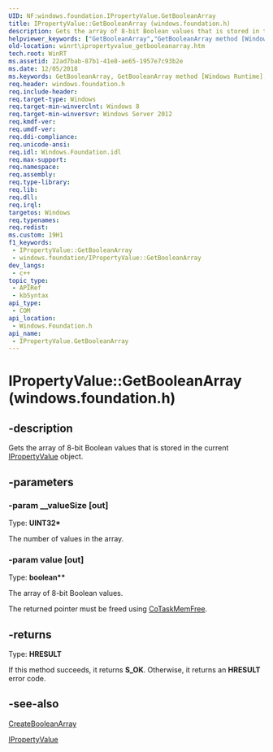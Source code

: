 ```yaml
---
UID: NF:windows.foundation.IPropertyValue.GetBooleanArray
title: IPropertyValue::GetBooleanArray (windows.foundation.h)
description: Gets the array of 8-bit Boolean values that is stored in the current IPropertyValue object.
helpviewer_keywords: ["GetBooleanArray","GetBooleanArray method [Windows Runtime]","GetBooleanArray method [Windows Runtime]","IPropertyValue interface","IPropertyValue interface [Windows Runtime]","GetBooleanArray method","IPropertyValue.GetBooleanArray","IPropertyValue.IPropertyValue","IPropertyValue::GetBooleanArray","IPropertyValue::IPropertyValue","windows/IPropertyValue::GetBooleanArray","winrt.ipropertyvalue_getbooleanarray"]
old-location: winrt\ipropertyvalue_getbooleanarray.htm
tech.root: WinRT
ms.assetid: 22ad7bab-87b1-41e8-ae65-1957e7c93b2e
ms.date: 12/05/2018
ms.keywords: GetBooleanArray, GetBooleanArray method [Windows Runtime], GetBooleanArray method [Windows Runtime],IPropertyValue interface, IPropertyValue interface [Windows Runtime],GetBooleanArray method, IPropertyValue.GetBooleanArray, IPropertyValue.IPropertyValue, IPropertyValue::GetBooleanArray, IPropertyValue::IPropertyValue, windows/IPropertyValue::GetBooleanArray, winrt.ipropertyvalue_getbooleanarray
req.header: windows.foundation.h
req.include-header: 
req.target-type: Windows
req.target-min-winverclnt: Windows 8
req.target-min-winversvr: Windows Server 2012
req.kmdf-ver: 
req.umdf-ver: 
req.ddi-compliance: 
req.unicode-ansi: 
req.idl: Windows.Foundation.idl
req.max-support: 
req.namespace: 
req.assembly: 
req.type-library: 
req.lib: 
req.dll: 
req.irql: 
targetos: Windows
req.typenames: 
req.redist: 
ms.custom: 19H1
f1_keywords:
 - IPropertyValue::GetBooleanArray
 - windows.foundation/IPropertyValue::GetBooleanArray
dev_langs:
 - c++
topic_type:
 - APIRef
 - kbSyntax
api_type:
 - COM
api_location:
 - Windows.Foundation.h
api_name:
 - IPropertyValue.GetBooleanArray
---
```


# IPropertyValue::GetBooleanArray (windows.foundation.h)


## -description

Gets the array of 8-bit Boolean values that is stored in the current  <a href="/windows/desktop/api/windows.foundation/nn-windows-foundation-ipropertyvalue">IPropertyValue</a> object.

## -parameters

### -param __valueSize [out]

Type: <b>UINT32*</b>

The number of values in the array.

### -param value [out]

Type: <b>boolean**</b>

The array of 8-bit Boolean values.

The returned pointer must be freed using <a href="/windows/desktop/api/combaseapi/nf-combaseapi-cotaskmemfree">CoTaskMemFree</a>.

## -returns

Type: <b>HRESULT</b>

If this method succeeds, it returns <b xmlns:loc="http://microsoft.com/wdcml/l10n">S_OK</b>. Otherwise, it returns an <b xmlns:loc="http://microsoft.com/wdcml/l10n">HRESULT</b> error code.

## -see-also

<a href="/windows/desktop/api/windows.foundation/nf-windows-foundation-ipropertyvaluestatics-createbooleanarray">CreateBooleanArray</a>



<a href="/windows/desktop/api/windows.foundation/nn-windows-foundation-ipropertyvalue">IPropertyValue</a>
